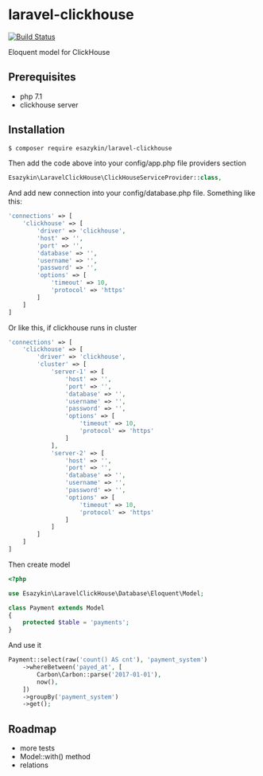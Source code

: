 # laravel-clickhouse
[![Build Status](https://travis-ci.org/esazykin/laravel-clickhouse.svg?branch=master)](https://travis-ci.org/esazykin/laravel-clickhouse)

Eloquent model for ClickHouse

## Prerequisites
- php 7.1
- clickhouse server

## Installation
```sh
$ composer require esazykin/laravel-clickhouse
```

Then add the code above into your config/app.php file providers section
```php
Esazykin\LaravelClickHouse\ClickHouseServiceProvider::class,
```
And add new connection into your config/database.php file. Something like this:
```php
'connections' => [
    'clickhouse' => [
        'driver' => 'clickhouse',
        'host' => '',
        'port' => '',
        'database' => '',
        'username' => '',
        'password' => '',
        'options' => [
            'timeout' => 10,
            'protocol' => 'https'
        ]
    ]
]
```
Or like this, if clickhouse runs in cluster
```php
'connections' => [
    'clickhouse' => [
        'driver' => 'clickhouse',
        'cluster' => [
            'server-1' => [
                'host' => '',
                'port' => '',
                'database' => '',
                'username' => '',
                'password' => '',
                'options' => [
                    'timeout' => 10,
                    'protocol' => 'https'
                ]
            ],
            'server-2' => [
                'host' => '',
                'port' => '',
                'database' => '',
                'username' => '',
                'password' => '',
                'options' => [
                    'timeout' => 10,
                    'protocol' => 'https'
                ]
            ]
        ]
    ]
]
```

Then create model
```php
<?php

use Esazykin\LaravelClickHouse\Database\Eloquent\Model;

class Payment extends Model
{
    protected $table = 'payments';
}
```

And use it
```php
Payment::select(raw('count() AS cnt'), 'payment_system')
    ->whereBetween('payed_at', [
        Carbon\Carbon::parse('2017-01-01'),
        now(),
    ])
    ->groupBy('payment_system')
    ->get();

```

## Roadmap
- more tests
- Model::with() method
- relations

